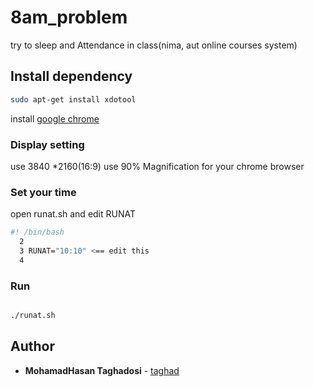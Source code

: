 # 8am_problem
try to sleep and Attendance in class(nima, aut online courses system)
## Install dependency
```bash
sudo apt-get install xdotool
```
install 
[google chrome](https://linuxize.com/post/how-to-install-google-chrome-web-browser-on-ubuntu-18-04/)

### Display setting
use 3840 *2160(16:9)
use 90% Magnification for your chrome browser
### 
### Set your time
open runat.sh and edit RUNAT 
```bash
#! /bin/bash                                                                
  2 
  3 RUNAT="10:10" <== edit this
  4 
  ```

### Run
```bash

./runat.sh
```
## Author
* **MohamadHasan Taghadosi** - [taghad](https://github.com/taghad)
